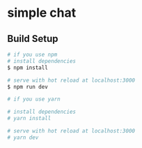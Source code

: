 # simple chat

## Build Setup

``` bash
# if you use npm 
# install dependencies
$ npm install

# serve with hot reload at localhost:3000
$ npm run dev

# if you use yarn 

# install dependencies 
# yarn install 

# serve with hot reload at localhost:3000
# yarn dev

```
